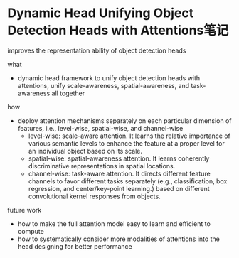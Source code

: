 # Dynamic Head Unifying Object Detection Heads with Attentions笔记





improves the representation ability of object detection heads



what

+ dynamic head framework to unify object detection heads with attentions, unify scale-awareness, spatial-awareness, and task-awareness all together



how

+ deploy attention mechanisms separately on each particular dimension of features, i.e., level-wise, spatial-wise, and channel-wise
  + level-wise: scale-aware attention. It learns the relative importance of various semantic levels to enhance the feature at a proper level for an individual object based on its scale.
  + spatial-wise: spatial-awareness attention. It learns coherently discriminative representations in spatial locations.
  + channel-wise: task-aware attention. It directs different feature channels to favor different tasks separately (e.g., classification, box regression,
    and center/key-point learning.) based on different convolutional kernel responses from objects.



future work

+ how to make the full attention model easy to learn and efficient to compute
+ how to systematically consider more modalities of attentions into the head designing for better performance